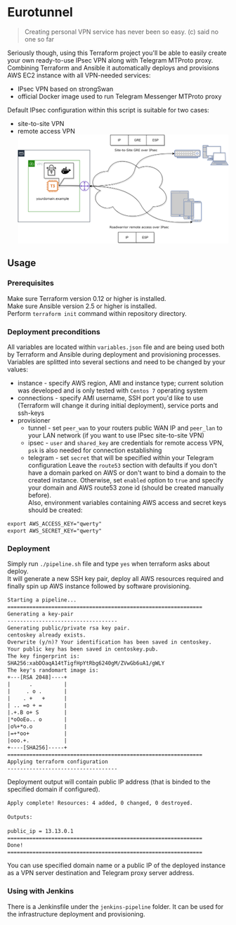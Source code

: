 # Eurotunnel
> Creating personal VPN service has never been so easy. (c) said no one so far  

Seriously though, using this Terraform project you'll be able to easily create your own ready-to-use IPsec VPN along with Telegram MTProto proxy.  
Combining Terraform and Ansible it automatically deploys and provisions AWS EC2 instance with all VPN-needed services:
* IPsec VPN based on strongSwan
* official Docker image used to run Telegram Messenger MTProto proxy  

Default IPsec configuration within this script is suitable for two cases:
- site-to-site VPN
- remote access VPN  
![Alt text](./images/scheme.png?raw=true "Deployed scheme")
## Usage
### Prerequisites
Make sure Terraform version 0.12 or higher is installed.  
Make sure Ansible version 2.5 or higher is installed.  
Perform `terraform init` command within repository directory.  
### Deployment preconditions
All variables are located within `variables.json` file and are being used both by Terraform and Ansible during deployment and provisioning processes.  
Variables are splitted into several sections and need to be changed by your values:
* instance - specify AWS region, AMI and instance type; current solution was developed and is only tested with `Centos 7` operating system
* connections - specify AMI username, SSH port you'd like to use (Terraform will change it during initial deployment), service ports and ssh-keys
* provisioner
  - tunnel - set `peer_wan` to your routers public WAN IP and `peer_lan` to your LAN network (if you want to use IPsec site-to-site VPN)
  - ipsec - `user` and `shared_key` are credentials for remote access VPN, `psk` is also needed for connection establishing
  - telegram - set `secret` that will be specified within your Telegram configuration
Leave the `route53` section with defaults if you don't have a domain parked on AWS or don't want to bind a domain to the created instance. Otherwise, set `enabled` option to `true` and specify your domain and AWS route53 zone id (should be created manually before).  
Also, environment variables containing AWS access and secret keys should be created:
```
export AWS_ACCESS_KEY="qwerty"
export AWS_SECRET_KEY="qwerty"
```
### Deployment
Simply run `./pipeline.sh` file and type `yes` when terraform asks about deploy.  
It will generate a new SSH key pair, deploy all AWS resources required and finally spin up AWS instance followed by software provisioning.  
```
Starting a pipeline...
==============================================================
Generating a key-pair
-----------------------------------
Generating public/private rsa key pair.
centoskey already exists.
Overwrite (y/n)? Your identification has been saved in centoskey.
Your public key has been saved in centoskey.pub.
The key fingerprint is:
SHA256:xabDOaqA14tTigfHpYtRbg6240gM/ZVwGb6uA1/gWLY
The key's randomart image is:
+---[RSA 2048]----+
|      .          |
|     . o .       |
|    . +   +      |
| .. =o + =       |
|.+.B o+ S        |
|*oOoEo.. o       |
|o%+*o.o          |
|=+*oo+           |
|ooo.+.           |
+----[SHA256]-----+
==============================================================
Applying terraform configuration
-----------------------------------
```
Deployment output will contain public IP address (that is binded to the specified domain if configured).
```
Apply complete! Resources: 4 added, 0 changed, 0 destroyed.

Outputs:

public_ip = 13.13.0.1
==============================================================
Done!
==============================================================
```
You can use specified domain name or a public IP of the deployed instance as a VPN server destination and Telegram proxy server address.  

### Using with Jenkins
There is a Jenkinsfile under the `jenkins-pipeline` folder. It can be used for the infrastructure deployment and provisioning.
